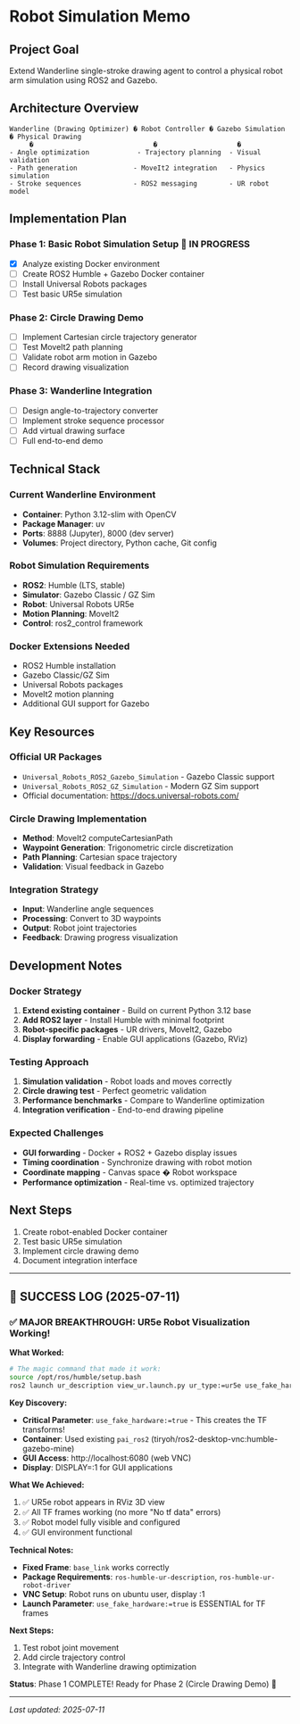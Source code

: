 # Robot Simulation Memo

## Project Goal
Extend Wanderline single-stroke drawing agent to control a physical robot arm simulation using ROS2 and Gazebo.

## Architecture Overview
```
Wanderline (Drawing Optimizer) � Robot Controller � Gazebo Simulation � Physical Drawing
     �                              �                    �
- Angle optimization            - Trajectory planning  - Visual validation
- Path generation              - MoveIt2 integration   - Physics simulation
- Stroke sequences             - ROS2 messaging        - UR robot model
```

## Implementation Plan

### Phase 1: Basic Robot Simulation Setup  IN PROGRESS
- [x] Analyze existing Docker environment
- [ ] Create ROS2 Humble + Gazebo Docker container
- [ ] Install Universal Robots packages
- [ ] Test basic UR5e simulation

### Phase 2: Circle Drawing Demo
- [ ] Implement Cartesian circle trajectory generator
- [ ] Test MoveIt2 path planning
- [ ] Validate robot arm motion in Gazebo
- [ ] Record drawing visualization

### Phase 3: Wanderline Integration
- [ ] Design angle-to-trajectory converter
- [ ] Implement stroke sequence processor
- [ ] Add virtual drawing surface
- [ ] Full end-to-end demo

## Technical Stack

### Current Wanderline Environment
- **Container**: Python 3.12-slim with OpenCV
- **Package Manager**: uv
- **Ports**: 8888 (Jupyter), 8000 (dev server)
- **Volumes**: Project directory, Python cache, Git config

### Robot Simulation Requirements
- **ROS2**: Humble (LTS, stable)
- **Simulator**: Gazebo Classic / GZ Sim
- **Robot**: Universal Robots UR5e
- **Motion Planning**: MoveIt2
- **Control**: ros2_control framework

### Docker Extensions Needed
- ROS2 Humble installation
- Gazebo Classic/GZ Sim
- Universal Robots packages
- MoveIt2 motion planning
- Additional GUI support for Gazebo

## Key Resources

### Official UR Packages
- `Universal_Robots_ROS2_Gazebo_Simulation` - Gazebo Classic support
- `Universal_Robots_ROS2_GZ_Simulation` - Modern GZ Sim support
- Official documentation: https://docs.universal-robots.com/

### Circle Drawing Implementation
- **Method**: MoveIt2 computeCartesianPath
- **Waypoint Generation**: Trigonometric circle discretization
- **Path Planning**: Cartesian space trajectory
- **Validation**: Visual feedback in Gazebo

### Integration Strategy
- **Input**: Wanderline angle sequences
- **Processing**: Convert to 3D waypoints
- **Output**: Robot joint trajectories
- **Feedback**: Drawing progress visualization

## Development Notes

### Docker Strategy
1. **Extend existing container** - Build on current Python 3.12 base
2. **Add ROS2 layer** - Install Humble with minimal footprint
3. **Robot-specific packages** - UR drivers, MoveIt2, Gazebo
4. **Display forwarding** - Enable GUI applications (Gazebo, RViz)

### Testing Approach
1. **Simulation validation** - Robot loads and moves correctly
2. **Circle drawing test** - Perfect geometric validation
3. **Performance benchmarks** - Compare to Wanderline optimization
4. **Integration verification** - End-to-end drawing pipeline

### Expected Challenges
- **GUI forwarding** - Docker + ROS2 + Gazebo display issues
- **Timing coordination** - Synchronize drawing with robot motion
- **Coordinate mapping** - Canvas space � Robot workspace
- **Performance optimization** - Real-time vs. optimized trajectory

## Next Steps
1. Create robot-enabled Docker container
2. Test basic UR5e simulation
3. Implement circle drawing demo
4. Document integration interface

---

## 🎉 SUCCESS LOG (2025-07-11)

### ✅ MAJOR BREAKTHROUGH: UR5e Robot Visualization Working!

**What Worked:**
```bash
# The magic command that made it work:
source /opt/ros/humble/setup.bash
ros2 launch ur_description view_ur.launch.py ur_type:=ur5e use_fake_hardware:=true launch_rviz:=true
```

**Key Discovery:**
- **Critical Parameter**: `use_fake_hardware:=true` - This creates the TF transforms!
- **Container**: Used existing `pai_ros2` (tiryoh/ros2-desktop-vnc:humble-gazebo-mine)
- **GUI Access**: http://localhost:6080 (web VNC)
- **Display**: DISPLAY=:1 for GUI applications

**What We Achieved:**
1. ✅ UR5e robot appears in RViz 3D view
2. ✅ All TF frames working (no more "No tf data" errors)
3. ✅ Robot model fully visible and configured
4. ✅ GUI environment functional

**Technical Notes:**
- **Fixed Frame**: `base_link` works correctly
- **Package Requirements**: `ros-humble-ur-description`, `ros-humble-ur-robot-driver`
- **VNC Setup**: Robot runs on ubuntu user, display :1
- **Launch Parameter**: `use_fake_hardware:=true` is ESSENTIAL for TF frames

**Next Steps:**
1. Test robot joint movement
2. Add circle trajectory control
3. Integrate with Wanderline drawing optimization

**Status**: Phase 1 COMPLETE! Ready for Phase 2 (Circle Drawing Demo) 🚀

---
*Last updated: 2025-07-11*